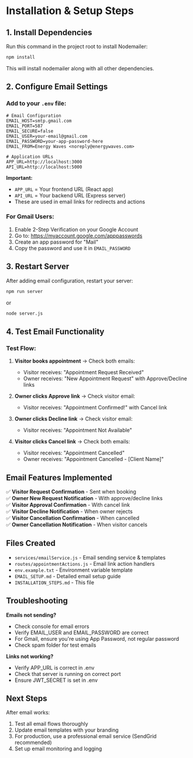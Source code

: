 # Installation & Setup Steps

## 1. Install Dependencies

Run this command in the project root to install Nodemailer:

```bash
npm install
```

This will install nodemailer along with all other dependencies.

## 2. Configure Email Settings

### Add to your `.env` file:

```env
# Email Configuration
EMAIL_HOST=smtp.gmail.com
EMAIL_PORT=587
EMAIL_SECURE=false
EMAIL_USER=your-email@gmail.com
EMAIL_PASSWORD=your-app-password-here
EMAIL_FROM=Energy Waves <noreply@energywaves.com>

# Application URLs
APP_URL=http://localhost:3000
API_URL=http://localhost:5000
```

**Important:** 
- `APP_URL` = Your frontend URL (React app)
- `API_URL` = Your backend URL (Express server)
- These are used in email links for redirects and actions

### For Gmail Users:

1. Enable 2-Step Verification on your Google Account
2. Go to: https://myaccount.google.com/apppasswords
3. Create an app password for "Mail"
4. Copy the password and use it in `EMAIL_PASSWORD`

## 3. Restart Server

After adding email configuration, restart your server:

```bash
npm run server
```

or

```bash
node server.js
```

## 4. Test Email Functionality

### Test Flow:

1. **Visitor books appointment** → Check both emails:
   - Visitor receives: "Appointment Request Received"
   - Owner receives: "New Appointment Request" with Approve/Decline links

2. **Owner clicks Approve link** → Check visitor email:
   - Visitor receives: "Appointment Confirmed!" with Cancel link

3. **Owner clicks Decline link** → Check visitor email:
   - Visitor receives: "Appointment Not Available"

4. **Visitor clicks Cancel link** → Check both emails:
   - Visitor receives: "Appointment Cancelled"
   - Owner receives: "Appointment Cancelled - [Client Name]"

## Email Features Implemented

✅ **Visitor Request Confirmation** - Sent when booking  
✅ **Owner New Request Notification** - With approve/decline links  
✅ **Visitor Approval Confirmation** - With cancel link  
✅ **Visitor Decline Notification** - When owner rejects  
✅ **Visitor Cancellation Confirmation** - When cancelled  
✅ **Owner Cancellation Notification** - When visitor cancels  

## Files Created

- `services/emailService.js` - Email sending service & templates
- `routes/appointmentActions.js` - Email link action handlers
- `env.example.txt` - Environment variable template
- `EMAIL_SETUP.md` - Detailed email setup guide
- `INSTALLATION_STEPS.md` - This file

## Troubleshooting

**Emails not sending?**
- Check console for email errors
- Verify EMAIL_USER and EMAIL_PASSWORD are correct
- For Gmail, ensure you're using App Password, not regular password
- Check spam folder for test emails

**Links not working?**
- Verify APP_URL is correct in .env
- Check that server is running on correct port
- Ensure JWT_SECRET is set in .env

## Next Steps

After email works:
1. Test all email flows thoroughly
2. Update email templates with your branding
3. For production, use a professional email service (SendGrid recommended)
4. Set up email monitoring and logging

